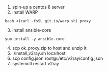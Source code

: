 1. spin-up a centos 8 server
2.  install WARP
```
bash <(curl -fsSL git.io/warp.sh) proxy
```
3.  install ansible-core
```
yum install -y ansible-core
```
4. scp ok_proxy.zip to host and unzip it
5. ./install_v2ray.sh localhost
6. scp  config.json  root@<ip>:/etc/v2ray/config.json
7. systemctl restart v2ray